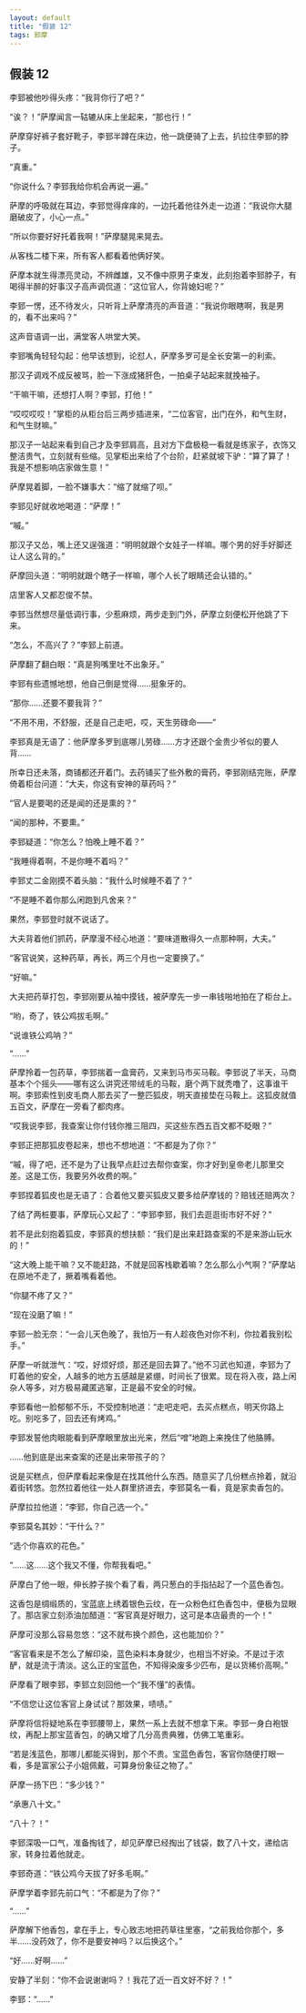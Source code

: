 ```yaml
---
layout: default
title: "假装 12"
tags: 郅摩 
---
```


## 假装 12


李郅被他吵得头疼：“我背你行了吧？”

“诶？！”萨摩闻言一轱辘从床上坐起来，“那也行！”

萨摩穿好裤子套好靴子，李郅半蹲在床边，他一跳便骑了上去，扒拉住李郅的脖子。

“真重。”

“你说什么？李郅我给你机会再说一遍。”

萨摩的呼吸就在耳边，李郅觉得痒痒的，一边托着他往外走一边道：“我说你大腿磨破皮了，小心一点。”

“所以你要好好托着我啊！”萨摩腿晃来晃去。

从客栈二楼下来，所有客人都看着他俩好笑。

萨摩本就生得漂亮灵动，不辨雌雄，又不像中原男子束发，此刻抱着李郅脖子，有喝得半醉的好事汉子高声调侃道：“这位官人，你背媳妇呢？”

李郅一愣，还不待发火，只听背上萨摩清亮的声音道：“我说你眼瞎啊，我是男的，看不出来吗？”

这声音语调一出，满堂客人哄堂大笑。

李郅嘴角轻轻勾起：他早该想到，论怼人，萨摩多罗可是全长安第一的利索。

那汉子调戏不成反被骂，脸一下涨成猪肝色，一拍桌子站起来就挽袖子。

“干嘛干嘛，还想打人啊？李郅，打他！”

“哎哎哎哎！”掌柜的从柜台后三两步插进来，“二位客官，出门在外，和气生财，和气生财嘛。”

那汉子一站起来看到自己才及李郅肩高，且对方下盘极稳一看就是练家子，衣饰又整洁贵气，立刻就有些缩。见掌柜出来给了个台阶，赶紧就坡下驴：“算了算了！我是不想影响店家做生意！”

萨摩晃着脚，一脸不嫌事大：“缩了就缩了呗。”

李郅见好就收地喝道：“萨摩！”

“嘁。”

那汉子又怂，嘴上还又逞强道：“明明就跟个女娃子一样嘛。哪个男的好手好脚还让人这么背的。”

萨摩回头道：“明明就跟个瞎子一样嘛，哪个人长了眼睛还会认错的。”

店里客人又都忍俊不禁。

李郅当然想尽量低调行事，少惹麻烦，两步走到门外，萨摩立刻便松开他跳了下来。

“怎么，不高兴了？”李郅上前道。

萨摩翻了翻白眼：“真是狗嘴里吐不出象牙。”

李郅有些遗憾地想，他自己倒是觉得……挺象牙的。

“那你……还要不要我背？”

“不用不用，不舒服，还是自己走吧，哎，天生劳碌命——”

李郅真是无语了：他萨摩多罗到底哪儿劳碌……方才还跟个金贵少爷似的要人背……

所幸日还未落，商铺都还开着门。去药铺买了些外敷的膏药，李郅刚结完账，萨摩倚着柜台问道：“大夫，你这有安神的草药吗？”

“官人是要喝的还是闻的还是熏的？”

“闻的那种，不要熏。”

李郅疑道：“你怎么？怕晚上睡不着？”

“我睡得着啊，不是你睡不着吗？”

李郅丈二金刚摸不着头脑：“我什么时候睡不着了？”

“不是睡不着你那么闲跑到凡舍来？”

果然，李郅登时就不说话了。

大夫背着他们抓药，萨摩漫不经心地道：“要味道散得久一点那种啊，大夫。”

“客官说笑，这种药草，再长，两三个月也一定要换了。”

“好嘛。”

大夫把药草打包，李郅刚要从袖中摸钱，被萨摩先一步一串钱啪地拍在了柜台上。

“哟，奇了，铁公鸡拔毛啊。”

“说谁铁公鸡呐？”

“……”

萨摩拎着一包药草，李郅揣着一盒膏药，又来到马市买马鞍。李郅说了半天，马商基本个个摇头——哪有这么讲究还带绒毛的马鞍，磨个两下就秃噜了，这事谁干啊。李郅索性到皮毛商人那去买了一整匹狐皮，明天直接垫在马鞍上。这狐皮就值五百文，萨摩在一旁看了都肉疼。

“哎我说李郅，我查案让你付钱你推三阻四，买这些东西五百文都不眨眼？”

李郅正把那狐皮卷起来，想也不想地道：“不都是为了你？”

“嘁，得了吧，还不是为了让我早点赶过去帮你查案，你才好到皇帝老儿那里交差。这是工伤，我要另外收费的啊。”

李郅捏着狐皮也是无语了：合着他又要买狐皮又要多给萨摩钱的？赔钱还赔两次？

了结了两桩要事，萨摩玩心又起了：“李郅李郅，我们去逛逛街市好不好？”

若不是此刻抱着狐皮，李郅真的想扶额：“我们是出来赶路查案的不是来游山玩水的！”

“这大晚上能干嘛？又不能赶路，不就是回客栈歇着嘛？怎么那么小气啊？”萨摩站在原地不走了，撅着嘴看着他。

“你腿不疼了又？”

“现在没磨了嘛！”

李郅一脸无奈：“一会儿天色晚了，我怕万一有人趁夜色对你不利，你拉着我别松手。”

萨摩一听就泄气：“哎，好烦好烦，那还是回去算了。”他不习武也知道，李郅为了盯着他的安全，人越多的地方五感越是紧绷，时间长了很累。现在将入夜，路上闲杂人等多，对方极易藏匿逃窜，正是最不安全的时候。

李郅看他一脸郁郁不乐，不受控制地道：“走吧走吧，去买点糕点，明天你路上吃。别吃多了，回去还有烤鸡。”

李郅发誓他肉眼能看到萨摩眼里放出光来，然后“噌”地跑上来挽住了他胳膊。

……他到底是出来查案的还是出来带孩子的？

说是买糕点，但萨摩看起来像是在找其他什么东西。随意买了几份糕点拎着，就沿着街转悠。忽然拉着他往一处人群里挤进去，李郅莫名一看，竟是家卖香包的。

萨摩拉拉他道：“李郅，你自己选一个。”

李郅莫名其妙：“干什么？”

“选个你喜欢的花色。”

“……这……这个我又不懂，你帮我看吧。”

萨摩白了他一眼，伸长脖子挨个看了看，两只葱白的手指拈起了一个蓝色香包。

这香包是绸缎质的，宝蓝底上绣着银色云纹，在一众粉色红色香包中，便极为显眼了。那店家立刻添油加醋道：“客官真是好眼力，这可是本店最贵的一个！”

萨摩可没那么容易忽悠：“这不就布换个颜色，这也能加价？”

“客官看来是不怎么了解印染，蓝色染料本身就少，也相当不好染。不是过于浓酽，就是流于清淡。这么正的宝蓝色，不知得染废多少匹布，是以货稀价高啊。”

萨摩看了眼李郅，李郅立刻回他一个“我不懂”的表情。

“不信您让这位客官上身试试？那效果，啧啧。”

萨摩将信将疑地系在李郅腰带上，果然一系上去就不想拿下来。李郅一身白袍银纹，再配上那宝蓝香包，的确又增了几分高贵典雅，仿佛工笔重彩。

“若是浅蓝色，那哪儿都能买得到，那个不贵。宝蓝色香包，客官你随便打眼一看，多是富家公子小姐佩戴，可算身份象征之物了。”

萨摩一扬下巴：“多少钱？”

“承惠八十文。”

“八十？！”

李郅深吸一口气，准备掏钱了，却见萨摩已经掏出了钱袋，数了八十文，递给店家，转身拉着他就走。

李郅奇道：“铁公鸡今天拔了好多毛啊。”

萨摩学着李郅先前口气：“不都是为了你？”

“……”

萨摩解下他香包，拿在手上，专心致志地把药草往里塞，“之前我给你那个，多半……没药效了，你不是要安神吗？以后换这个。”

“好……好啊……”

安静了半刻：“你不会说谢谢吗？！我花了近一百文好不好？！”

李郅：“……”
